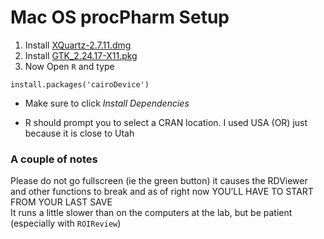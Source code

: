 # Mac OS procPharm Setup

1.  Install [XQuartz-2.7.11.dmg](https://dl.bintray.com/xquartz/downloads/XQuartz-2.7.11.dmg/)
2.  Install [GTK_2.24.17-X11.pkg](http://r.research.att.com/libs/GTK_2.24.17-X11.pkg)
3.  Now Open `R` and type
````
install.packages('cairoDevice')
````
  * Make sure to click *Install Dependencies*

  * R should prompt you to select a CRAN location. I used USA (OR) just because it is close to Utah


### A couple of notes
Please do not go fullscreen (ie the green button) it causes the RDViewer and other functions to break and as of right now YOU’LL HAVE TO START FROM YOUR LAST SAVE
 \
It runs a little slower than on the computers at the lab, but be patient (especially with `ROIReview`)

